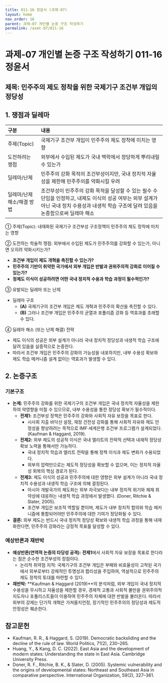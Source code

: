 ```yaml
---
title: 011-16 정윤서 (과제-07)
layout: home
nav_order: 16
parent: 과제-07 개인별 논증 구조 작성하기
permalink: /asmt-07/011-16
---
```


# 과제-07 개인별 논증 구조 작성하기 011-16 정윤서

## 제목: 민주주의 제도 정착을 위한 국제기구 조건부 개입의 정당성 

## 1. 쟁점과 딜레마

| 구분 | 내용 |
|:---|:---|
| 주제(Topic) | 국제기구 조건부 개입이 민주주의 제도 정착에 미치는 영향 |
| 도전하려는 쟁점 | 외부에서 수입된 제도가 국내 맥락에서 정당하게 뿌리내릴 수 있는가
| 딜레마/난제 | 민주주의 강화 목적의 조건부성이지만, 국내 정치적 자율성을 제한해 민주주의를 약화시킬 우려 |
| 딜레마/난제 해소/해결 방법 | 조건부성이 민주주의 강화 목적을 달성할 수 있는 필수 수단임을 인정하고, 내제도 이식의 성공 여부는 외부 설계가 아닌 국내 정치 수용성과 내생적 학습 구조에 달려 있음을 논증함으로써 딜레마 해소 |

① 주제(Topic): 내재화된 국제기구 조건부성 구조정책이 민주주의 제도 정착에 미치는 영향

② 도전하는 학술적 쟁점: 외부에서 수입된 제도가 민주주의를 강화할 수 있는가, 아니면 오히려 약화시키는가?

- **조건부 개입이 제도 개혁을 촉진할 수 있는가?**  
- **민주주의 기반이 취약한 국가에서 외부 개입은 반발과 권위주의적 강화로 이어질 수 있는가?**  
- **정제도 이식이 성공하려면 어떤 국내 정치적 수용과 학습 과정이 필수적인가?**

③ 유발되는 딜레마 또는 난제

- 딜레마 구조
  - **(A)** 국제기구의 조건부 개입은 제도 개혁과 민주주의 확산을 촉진할 수 있다.
  - **(B)** 그러나 조건부 개입은 민주주의 균열과 포퓰리즘 강화 등 역효과를 초래할 수 있다.

④ 딜레마 해소 (또는 난제 해결) 전략

- 제도 이식의 성공은 외부 설계가 아니라 국내 정치적 정당성과 내생적 학습 구조에 달려 있음을 실증적으로 논증한다.
- 따라서 조건부 개입은 민주주의 강화의 가능성을 내포하지만, 내부 수용성 확보와 제도 학습 메커니즘 설계 없이는 역효과가 발생할 수 있다.

## 2. 논증구조

### 기본구조

- **논제:** 민주주의 강화를 위한 국제기구의 조건부 개입은 국내 정치적 자율성을 제한하여 악영향을 미칠 수 있으므로, 내부 수용성을 통한 정당성 확보가 필수적이다.
  - **전제1:** 조건부성 정책은 민주주의 강화와 사회적 자유 보장을 목표로 한다.
    - 시사회 지출 바닥선 설정, 재정 건전성 강화를 통해 사회적 자유와 제도 안정성을 향상하려는 목적으로 IMF·세계은행 조건부 프로그램가 설계되었다. (Kaufman & Haggard, 2019).
  - **전제2:** 외부 제도의 성공적 이식은 국내 엘리트의 전략적 선택과 내재적 정당성 확보 노력을 통해서만 가능하다.
    - 국내 정치적 학습과 엘리트 전략을 통해 정책 이식과 제도 변화가 수용되었다. 
    - 외부의 압력만으로는 제도적 정당성을 확보할 수 없으며, 이는 정치적 자율성 회복의 핵심 경로가 된다.
  - **전제3:** 제도 이식의 성공과 민주주의에 대한 영향은 외부 설계가 아니라 국내 정치적 수용성과 내생적 학습 구조에 의해 결정된다.
      - 아시아 개발국가의 제도화는 외부 자극보다는 내부 정치적 위기와 체제 취약성에 대응하는 내생적 학습 과정에서 발생했다. (Doner, Ritchie & Slater, 2005).
      - 조건부 개입은 보조적 역할일 뿐이며, 제도가 내부 정치적 합의와 학습 메커니즘에 통합되어야만 민주주의에 대한 기여가 정당화될 수 있다.
- **결론:** 외부 제도는 반드시 국내 정치적 정당성 확보와 내생적 학습 과정을 통해 내재화한다면, 민주주의 강화라는 긍정적 목표를 달성할 수 있다. 

### 예상반론과 재반박

- **예상반론(연역적 논증의 타당성 공격):** **전제1**에서 사회적 자유 보장을 목표로 한다라는 점은 순수한 조건부성의 장점이다. 
  - 논리적 취약점 지적: 국제기구의 조건부 개입은 부패와 비효율성이 고착된 국가에서 외부로부터 강제적인 투명성과 합리성을 주입하여, 역설적으로 민주주의 제도 정착의 토대를 마련할 수 있다.
- **재반박:** **Kaufman & Haggard (2019)**의 분석처럼, 외부 개입이 국내 정치적 수용성을 무시하고 자율성을 제한할 경우, 경제적 고통과 사회적 불만을 권위주의적 지도자나 포퓰리스트들이 이용하여 민주주의 자체에 대한 반발을 불러온다. 따라서 외부의 강제는 단기적 개혁은 가져올지언정, 장기적인 민주주의의 정당성과 제도적 안정성은 훼손한다.

## 참고문헌

- Kaufman, R. R., & Haggard, S. (2019). Democratic backsliding and the decline of the rule of law. World Politics, 71(2), 230–265.
- Huang, Y., & Kang, D. C. (2022). East Asia and the development of modern states: Understanding the state in East Asia. Cambridge University Press.
- Doner, R. F., Ritchie, B. K., & Slater, D. (2005). Systemic vulnerability and the origins of developmental states: Northeast and Southeast Asia in comparative perspective. International Organization, 59(2), 327–361.